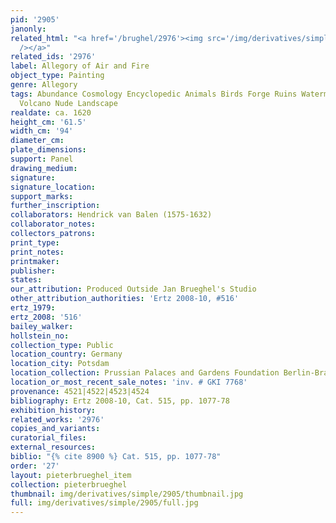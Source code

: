 ```yaml
---
pid: '2905'
janonly: 
related_html: "<a href='/brughel/2976'><img src='/img/derivatives/simple/2976/thumbnail.jpg'
  /></a>"
related_ids: '2976'
label: Allegory of Air and Fire
object_type: Painting
genre: Allegory
tags: Abundance Cosmology Encyclopedic Animals Birds Forge Ruins Watermill Van_Balen
  Volcano Nude Landscape
realdate: ca. 1620
height_cm: '61.5'
width_cm: '94'
diameter_cm: 
plate_dimensions: 
support: Panel
drawing_medium: 
signature: 
signature_location: 
support_marks: 
further_inscription: 
collaborators: Hendrick van Balen (1575-1632)
collaborator_notes: 
collectors_patrons: 
print_type: 
print_notes: 
printmaker: 
publisher: 
states: 
our_attribution: Produced Outside Jan Brueghel's Studio
other_attribution_authorities: 'Ertz 2008-10, #516'
ertz_1979: 
ertz_2008: '516'
bailey_walker: 
hollstein_no: 
collection_type: Public
location_country: Germany
location_city: Potsdam
location_collection: Prussian Palaces and Gardens Foundation Berlin-Brandenburg
location_or_most_recent_sale_notes: 'inv. # GKI 7768'
provenance: 4521|4522|4523|4524
bibliography: Ertz 2008-10, Cat. 515, pp. 1077-78
exhibition_history: 
related_works: '2976'
copies_and_variants: 
curatorial_files: 
external_resources: 
biblio: "{% cite 8900 %} Cat. 515, pp. 1077-78"
order: '27'
layout: pieterbrueghel_item
collection: pieterbrueghel
thumbnail: img/derivatives/simple/2905/thumbnail.jpg
full: img/derivatives/simple/2905/full.jpg
---
```

